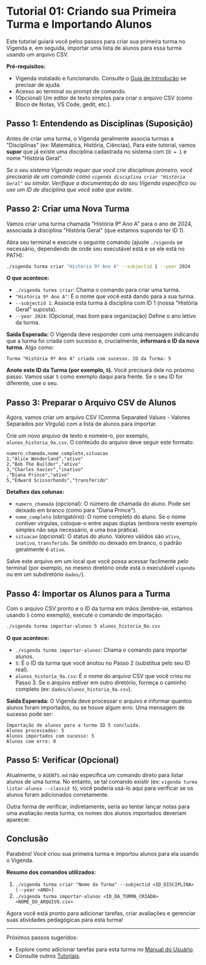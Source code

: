 # Tutorial 01: Criando sua Primeira Turma e Importando Alunos

Este tutorial guiará você pelos passos para criar sua primeira turma no Vigenda e, em seguida, importar uma lista de alunos para essa turma usando um arquivo CSV.

**Pré-requisitos:**
*   Vigenda instalado e funcionando. Consulte o [Guia de Introdução](../../getting_started/README.md) se precisar de ajuda.
*   Acesso ao terminal ou prompt de comando.
*   (Opcional) Um editor de texto simples para criar o arquivo CSV (como Bloco de Notas, VS Code, gedit, etc.).

## Passo 1: Entendendo as Disciplinas (Suposição)

Antes de criar uma turma, o Vigenda geralmente associa turmas a "Disciplinas" (ex: Matemática, História, Ciências). Para este tutorial, vamos **supor** que já existe uma disciplina cadastrada no sistema com `ID = 1` e nome "História Geral".

*Se o seu sistema Vigenda requer que você crie disciplinas primeiro, você precisaria de um comando como `vigenda disciplina criar "História Geral"` ou similar. Verifique a documentação do seu Vigenda específico ou use um ID de disciplina que você sabe que existe.*

## Passo 2: Criar uma Nova Turma

Vamos criar uma turma chamada "História 9º Ano A" para o ano de 2024, associada à disciplina "História Geral" (que estamos supondo ter ID 1).

Abra seu terminal e execute o seguinte comando (ajuste `./vigenda` se necessário, dependendo de onde seu executável está e se ele está no PATH):

```bash
./vigenda turma criar "História 9º Ano A" --subjectid 1 --year 2024
```

**O que acontece:**
*   `./vigenda turma criar`: Chama o comando para criar uma turma.
*   `"História 9º Ano A"`: É o nome que você está dando para a sua turma.
*   `--subjectid 1`: Associa esta turma à disciplina com ID 1 (nossa "História Geral" suposta).
*   `--year 2024`: (Opcional, mas bom para organização) Define o ano letivo da turma.

**Saída Esperada:**
O Vigenda deve responder com uma mensagem indicando que a turma foi criada com sucesso e, crucialmente, **informará o ID da nova turma**. Algo como:
```
Turma "História 9º Ano A" criada com sucesso. ID da Turma: 5
```
**Anote este ID da Turma (por exemplo, `5`).** Você precisará dele no próximo passo. Vamos usar `5` como exemplo daqui para frente. Se o seu ID for diferente, use o seu.

## Passo 3: Preparar o Arquivo CSV de Alunos

Agora, vamos criar um arquivo CSV (Comma Separated Values - Valores Separados por Vírgula) com a lista de alunos para importar.

Crie um novo arquivo de texto e nomeie-o, por exemplo, `alunos_historia_9a.csv`.
O conteúdo do arquivo deve seguir este formato:

```csv
numero_chamada,nome_completo,situacao
1,"Alice Wonderland","ativo"
2,"Bob The Builder","ativo"
3,"Charles Xavier","inativo"
,"Diana Prince","ativo"
5,"Edward Scissorhands","transferido"
```

**Detalhes das colunas:**
*   `numero_chamada` (opcional): O número de chamada do aluno. Pode ser deixado em branco (como para "Diana Prince").
*   `nome_completo` (obrigatório): O nome completo do aluno. Se o nome contiver vírgulas, coloque-o entre aspas duplas (embora neste exemplo simples não seja necessário, é uma boa prática).
*   `situacao` (opcional): O status do aluno. Valores válidos são `ativo`, `inativo`, `transferido`. Se omitido ou deixado em branco, o padrão geralmente é `ativo`.

Salve este arquivo em um local que você possa acessar facilmente pelo terminal (por exemplo, no mesmo diretório onde está o executável `vigenda` ou em um subdiretório `dados/`).

## Passo 4: Importar os Alunos para a Turma

Com o arquivo CSV pronto e o ID da turma em mãos (lembre-se, estamos usando `5` como exemplo), execute o comando de importação:

```bash
./vigenda turma importar-alunos 5 alunos_historia_9a.csv
```

**O que acontece:**
*   `./vigenda turma importar-alunos`: Chama o comando para importar alunos.
*   `5`: É o ID da turma que você anotou no Passo 2 (substitua pelo seu ID real).
*   `alunos_historia_9a.csv`: É o nome do arquivo CSV que você criou no Passo 3. Se o arquivo estiver em outro diretório, forneça o caminho completo (ex: `dados/alunos_historia_9a.csv`).

**Saída Esperada:**
O Vigenda deve processar o arquivo e informar quantos alunos foram importados, ou se houve algum erro. Uma mensagem de sucesso pode ser:
```
Importação de alunos para a turma ID 5 concluída.
Alunos processados: 5
Alunos importados com sucesso: 5
Alunos com erro: 0
```

## Passo 5: Verificar (Opcional)

Atualmente, o `AGENTS.md` não especifica um comando direto para listar alunos de uma turma. No entanto, se tal comando existir (ex: `vigenda turma listar-alunos --classid 5`), você poderia usá-lo aqui para verificar se os alunos foram adicionados corretamente.

Outra forma de verificar, indiretamente, seria ao tentar lançar notas para uma avaliação nesta turma; os nomes dos alunos importados deveriam aparecer.

## Conclusão

Parabéns! Você criou sua primeira turma e importou alunos para ela usando o Vigenda.

**Resumo dos comandos utilizados:**
1.  `./vigenda turma criar "Nome da Turma" --subjectid <ID_DISCIPLINA> [--year <ANO>]`
2.  `./vigenda turma importar-alunos <ID_DA_TURMA_CRIADA> <NOME_DO_ARQUIVO.csv>`

Agora você está pronto para adicionar tarefas, criar avaliações e gerenciar suas atividades pedagógicas para esta turma!

---
Próximos passos sugeridos:
*   Explore como adicionar tarefas para esta turma no [Manual do Usuário](../../user_manual/README.md#gestao-de-tarefas).
*   Consulte outros [Tutoriais](./README.md).
